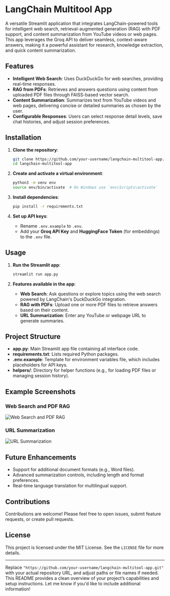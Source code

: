 # LangChain Multitool App

A versatile Streamlit application that integrates LangChain-powered tools for intelligent web search, retrieval-augmented generation (RAG) with PDF support, and content summarization from YouTube videos or web pages. This app leverages the Groq API to deliver seamless, context-aware answers, making it a powerful assistant for research, knowledge extraction, and quick content summarization.

## Features

- **Intelligent Web Search**: Uses DuckDuckGo for web searches, providing real-time responses.
- **RAG from PDFs**: Retrieves and answers questions using content from uploaded PDF files through FAISS-based vector search.
- **Content Summarization**: Summarizes text from YouTube videos and web pages, delivering concise or detailed summaries as chosen by the user.
- **Configurable Responses**: Users can select response detail levels, save chat histories, and adjust session preferences.
  
## Installation

1. **Clone the repository**:
   ```bash
   git clone https://github.com/your-username/langchain-multitool-app.git
   cd langchain-multitool-app
   ```

2. **Create and activate a virtual environment**:
   ```bash
   python3 -m venv env
   source env/bin/activate  # On Windows use `env\Scripts\activate`
   ```

3. **Install dependencies**:
   ```bash
   pip install -r requirements.txt
   ```

4. **Set up API keys**:
   - Rename `.env.example` to `.env`.
   - Add your **Groq API Key** and **HuggingFace Token** (for embeddings) to the `.env` file.

## Usage

1. **Run the Streamlit app**:
   ```bash
   streamlit run app.py
   ```

2. **Features available in the app**:
   - **Web Search**: Ask questions or explore topics using the web search powered by LangChain's DuckDuckGo integration.
   - **RAG with PDFs**: Upload one or more PDF files to retrieve answers based on their content.
   - **URL Summarization**: Enter any YouTube or webpage URL to generate summaries.

## Project Structure

- **app.py**: Main Streamlit app file containing all interface code.
- **requirements.txt**: Lists required Python packages.
- **.env.example**: Template for environment variables file, which includes placeholders for API keys.
- **helpers/**: Directory for helper functions (e.g., for loading PDF files or managing session history).

## Example Screenshots

### Web Search and PDF RAG
![Web Search and PDF RAG](./screenshots/web_search_rag.png)

### URL Summarization
![URL Summarization](./screenshots/url_summarization.png)

## Future Enhancements

- Support for additional document formats (e.g., Word files).
- Advanced summarization controls, including length and format preferences.
- Real-time language translation for multilingual support.

## Contributions

Contributions are welcome! Please feel free to open issues, submit feature requests, or create pull requests.

## License

This project is licensed under the MIT License. See the `LICENSE` file for more details.

---

Replace `"https://github.com/your-username/langchain-multitool-app.git"` with your actual repository URL, and adjust paths or file names if needed. This README provides a clean overview of your project’s capabilities and setup instructions. Let me know if you'd like to include additional information!
